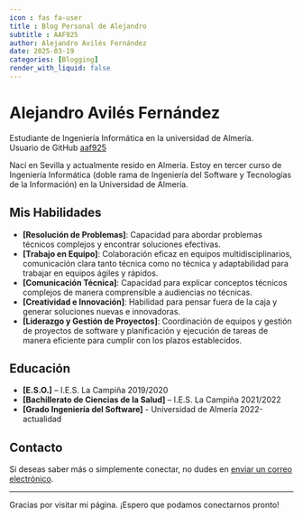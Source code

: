 ```yaml
---
icon : fas fa-user
title : Blog Personal de Alejandro
subtitle : AAF925
author: Alejandro Avilés Fernández
date: 2025-03-19
categories: [Blogging]
render_with_liquid: false
---
```


# Alejandro Avilés Fernández

Estudiante de Ingeniería Informática en la universidad de Almería. <br>
Usuario de GitHub [aaf925](https://github.com/aaf925)

Nací en Sevilla y actualmente resido en Almería. Estoy en tercer curso de Ingeniería Informática (doble rama de Ingeniería del Software y Tecnologías de la Información) en la Universidad de Almería.

## Mis Habilidades

- **[Resolución de Problemas]**: Capacidad para abordar problemas técnicos complejos y encontrar soluciones efectivas.
- **[Trabajo en Equipo]**: Colaboración eficaz en equipos multidisciplinarios, comunicación clara tanto técnica como no técnica y adaptabilidad para trabajar en equipos ágiles y rápidos.
- **[Comunicación Técnica]**: Capacidad para explicar conceptos técnicos complejos de manera comprensible a audiencias no técnicas.
- **[Creatividad e Innovación]**: Habilidad para pensar fuera de la caja y generar soluciones nuevas e innovadoras.
- **[Liderazgo y Gestión de Proyectos]**: Coordinación de equipos y gestión de proyectos de software y planificación y ejecución de tareas de manera eficiente para cumplir con los plazos establecidos.

## Educación

- **[E.S.O.]** – I.E.S. La Campiña 2019/2020
- **[Bachillerato de Ciencias de la Salud]** – I.E.S. La Campiña 2021/2022
- **[Grado Ingeniería del Software]** - Universidad de Almería 2022-actualidad
## Contacto

Si deseas saber más o simplemente conectar, no dudes en [enviar un correo electrónico](mailto:aaf@inlumine.ual.es).

---

Gracias por visitar mi página. ¡Espero que podamos conectarnos pronto!

